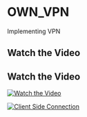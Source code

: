 # OWN_VPN
Implementing VPN
## Watch the Video

## Watch the Video

[![Watch the Video](https://cdn.loom.com/sessions/thumbnails/caa3391e81824ea4b9aa6cec3d8724d9-6f3cfa85eecb50ad-full-play.gif)](https://www.loom.com/embed/caa3391e81824ea4b9aa6cec3d8724d9?sid=dd814a14-4ed5-42e7-9ef9-f4a3f546c35c)

[![Client Side Connection](https://cdn.loom.com/sessions/thumbnails/caa3391e81824ea4b9aa6cec3d8724d9-6f3cfa85eecb50ad-full-play.gif)](https://www.loom.com/embed/8422b29cd09d438a9c9678049d048a35?sid=9e378d2d-c809-46a0-a63f-00ea8df2c1ef)

